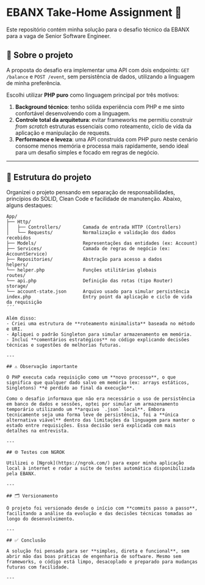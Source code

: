 # EBANX Take-Home Assignment 💼

Este repositório contém minha solução para o desafio técnico da EBANX para a vaga de Senior Software Engineer.

## 🧠 Sobre o projeto

A proposta do desafio era implementar uma API com dois endpoints: `GET /balance` e `POST /event`, sem persistência de dados, utilizando a linguagem de minha preferência.  

Escolhi utilizar **PHP puro** como linguagem principal por três motivos:

1. **Background técnico**: tenho sólida experiência com PHP e me sinto confortável desenvolvendo com a linguagem.
2. **Controle total da arquitetura**: evitar frameworks me permitiu construir *from scratch* estruturas essenciais como roteamento, ciclo de vida da aplicação e manipulação de requests.
3. **Performance e leveza**: uma API construída com PHP puro neste cenário consome menos memória e processa mais rapidamente, sendo ideal para um desafio simples e focado em regras de negócio.

---

## 📁 Estrutura do projeto

Organizei o projeto pensando em separação de responsabilidades, princípios do SOLID, Clean Code e facilidade de manutenção. Abaixo, alguns destaques:

```text
App/
├── Http/
│   ├── Controllers/        Camada de entrada HTTP (Controllers)
│   └── Requests/           Normalização e validação dos dados recebidos
├── Models/                 Representações das entidades (ex: Account)
├── Services/               Camada de regras de negócio (ex: AccountService)
├── Repositories/           Abstração para acesso a dados
helpers/
└── helper.php              Funções utilitárias globais
routes/
└── api.php                 Definição das rotas (tipo Router)
storage/
└── account-state.json      Arquivo usado para simular persistência
index.php                   Entry point da aplicação e ciclo de vida da requisição
´´´

Além disso:
- Criei uma estrutura de **roteamento minimalista** baseada no método e URI.
- Apliquei o padrão Singleton para simular armazenamento em memória.
- Incluí **comentários estratégicos** no código explicando decisões técnicas e sugestões de melhorias futuras.

---

## ⚠️ Observação importante

O PHP executa cada requisição como um **novo processo**, o que significa que qualquer dado salvo em memória (ex: arrays estáticos, Singletons) **é perdido ao final da execução**.

Como o desafio informava que não era necessário o uso de persistência em banco de dados e sessões, optei por simular um armazenamento temporário utilizando um **arquivo `.json` local**. Embora tecnicamente seja uma forma leve de persistência, foi a **única alternativa viável** dentro das limitações da linguagem para manter o estado entre requisições. Essa decisão será explicada com mais detalhes na entrevista.

---

## 🌐 Testes com NGROK

Utilizei o [Ngrok](https://ngrok.com/) para expor minha aplicação local à internet e rodar a suíte de testes automática disponibilizada pela EBANX.

---

## 🗂️ Versionamento

O projeto foi versionado desde o início com **commits passo a passo**, facilitando a análise da evolução e das decisões técnicas tomadas ao longo do desenvolvimento.

---

## ✅ Conclusão

A solução foi pensada para ser **simples, direta e funcional**, sem abrir mão das boas práticas de engenharia de software. Mesmo sem frameworks, o código está limpo, desacoplado e preparado para mudanças futuras com facilidade.

---